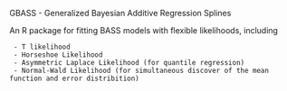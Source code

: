 GBASS - Generalized Bayesian Additive Regression Splines

An R package for fitting BASS models with flexible likelihoods, including

     - T likelihood 
     - Horseshoe Likelihood
     - Asymmetric Laplace Likelihood (for quantile regression)
     - Normal-Wald Likelihood (for simultaneous discover of the mean function and error distribition)
